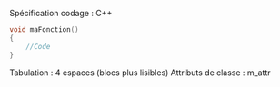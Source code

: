 Spécification codage : C++

```cpp
void maFonction() 
{
    //Code
}
```

Tabulation : 4 espaces (blocs plus lisibles)
Attributs de classe : m_attr

